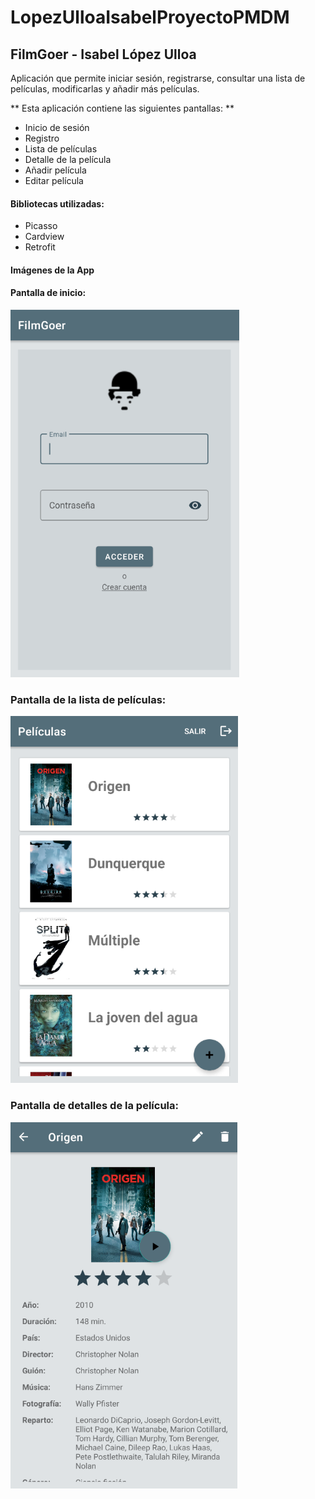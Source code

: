 # LopezUlloaIsabelProyectoPMDM

## FilmGoer - Isabel López Ulloa

Aplicación que permite iniciar sesión, registrarse, consultar una lista de películas, modificarlas y
añadir más películas.

** Esta aplicación contiene las siguientes pantallas: **

- Inicio de sesión
- Registro
- Lista de películas
- Detalle de la película
- Añadir película
- Editar película

#### Bibliotecas utilizadas:

- Picasso
- Cardview
- Retrofit

#### Imágenes de la App

#### Pantalla de inicio:
![Imagen pantalla login](https://github.com/galandiel/LopezUlloaIsabelProyectoPMDM/blob/main/images/inicio.png)

### Pantalla de la lista de películas:
![Imagen pantalla películas](https://github.com/galandiel/LopezUlloaIsabelProyectoPMDM/blob/main/images/listaPeliculas.png)

### Pantalla de detalles de la película:
![Imagen pantalla detalles](https://github.com/galandiel/LopezUlloaIsabelProyectoPMDM/blob/main/images/peliculaDetalle.png)

